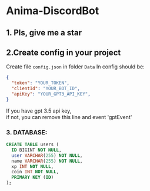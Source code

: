 ﻿# Anima-DiscordBot
## 1. Pls, give me a star
## 2.Create config in your project
Create file `config.json` in folder `Data`
In config should be:
```json
{
  "token": "YOUR_TOKEN",
  "clientId": "YOUR_BOT_ID",
  "apiKey": "YOUR_GPT3_API_KEY",
}
```
  If you have gpt 3.5 api key, <br>
  if not, you can remove this line and event 'gptEvent'

### 3. DATABASE:
```sql
CREATE TABLE users (
  ID BIGINT NOT NULL,
  user VARCHAR(255) NOT NULL,
  name VARCHAR(255) NOT NULL,
  xp INT NOT NULL,
  coin INT NOT NULL,
  PRIMARY KEY (ID)
);
```